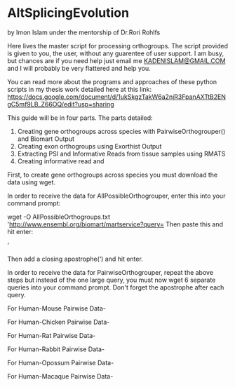 # AltSplicingEvolution
by Imon Islam under the mentorship of Dr.Rori Rohlfs

Here lives the master script for processing orthogroups. 
The script provided is given to you, the user, without any guarentee of user support. I am busy, but chances are if you need help just email me KADENISLAM@GMAIL.COM and I will probably be very flattered and help you.

You can read more about the programs and approaches of these python scripts in my thesis work detailed here at this link:
https://docs.google.com/document/d/1ukSkgzTakW6a2njR3FpanAXTtB2ENgC5mf9LB_Z66OQ/edit?usp=sharing

This guide will be in four parts. 
The parts detailed:
1. Creating gene orthogroups across species with PairwiseOrthogrouper() and Biomart Output
2. Creating exon orthogroups using Exorthist Output
3. Extracting PSI and Informative Reads from tissue samples using RMATS
4. Creating informative read and 

First, to create gene orthogroups across species you must download the data using wget. 



In order to receive the data for AllPossibleOrthogrouper, enter this into your command prompt:

wget -O AllPossibleOrthogroups.txt 'http://www.ensembl.org/biomart/martservice?query=
Then paste this and hit enter:
<?xml version="1.0" encoding="UTF-8"?><!DOCTYPE Query><Query  virtualSchemaName = "default" formatter = "CSV" header = "0" uniqueRows = "0" count = "" datasetConfigVersion = "0.6" ><Dataset name = "hsapiens_gene_ensembl" interface = "default" ><Attribute name = "ensembl_gene_id" /><Attribute name = "mmusculus_homolog_ensembl_gene" /><Attribute name = "ggallus_homolog_ensembl_gene" /><Attribute name = "rnorvegicus_homolog_ensembl_gene" /><Attribute name = "ocuniculus_homolog_ensembl_gene" /><Attribute name = "mdomestica_homolog_ensembl_gene" /><Attribute name = "mmulatta_homolog_ensembl_gene" /></Dataset></Query>’

Then add a closing apostrophe(‘) and hit enter.

In order to receive the data for PairwiseOrthogrouper, repeat the above steps but instead of the one large query, you must now wget 6 separate queries into your command prompt. Don't forget the apostrophe after each query. 

For Human-Mouse Pairwise Data-
<?xml version="1.0" encoding="UTF-8"?><!DOCTYPE Query><Query  virtualSchemaName = "default" formatter = "CSV" header = "0" uniqueRows = "0" count = "" datasetConfigVersion = "0.6" ><Dataset name = "hsapiens_gene_ensembl" interface = "default" ><Filter name = "with_mmusculus_homolog" excluded = "0"/><Attribute name = "ensembl_gene_id" /><Attribute name = "mmusculus_homolog_ensembl_gene" /><Attribute name = "mmusculus_homolog_orthology_type" /></Dataset></Query>
For Human-Chicken Pairwise Data-
<?xml version="1.0" encoding="UTF-8"?><!DOCTYPE Query><Query  virtualSchemaName = "default" formatter = "CSV" header = "0" uniqueRows = "0" count = "" datasetConfigVersion = "0.6" ><Dataset name = "hsapiens_gene_ensembl" interface = "default" ><Filter name = "with_ggallus_homolog" excluded = "0"/><Attribute name = "ensembl_gene_id" /><Attribute name = "ggallus_homolog_ensembl_gene" /><Attribute name = "ggallus_homolog_orthology_type" /></Dataset></Query>
For Human-Rat Pairwise Data- 
<?xml version="1.0" encoding="UTF-8"?><!DOCTYPE Query><Query  virtualSchemaName = "default" formatter = "CSV" header = "0" uniqueRows = "0" count = "" datasetConfigVersion = "0.6" ><Dataset name = "hsapiens_gene_ensembl" interface = "default" ><Filter name = "with_rnorvegicus_homolog" excluded = "0"/><Attribute name = "ensembl_gene_id" /><Attribute name = "rnorvegicus_homolog_ensembl_gene" /><Attribute name = "rnorvegicus_homolog_orthology_type" /></Dataset></Query>
For Human-Rabbit Pairwise Data-
<?xml version="1.0" encoding="UTF-8"?><!DOCTYPE Query><Query  virtualSchemaName = "default" formatter = "CSV" header = "0" uniqueRows = "0" count = "" datasetConfigVersion = "0.6" ><Dataset name = "hsapiens_gene_ensembl" interface = "default" ><Filter name = "with_ocuniculus_homolog" excluded = "0"/><Attribute name = "ensembl_gene_id" /><Attribute name = "ocuniculus_homolog_ensembl_gene" /><Attribute name = "ocuniculus_homolog_orthology_type" /></Dataset></Query>
For Human-Opossum Pairwise Data-
<?xml version="1.0" encoding="UTF-8"?><!DOCTYPE Query><Query  virtualSchemaName = "default" formatter = "CSV" header = "0" uniqueRows = "0" count = "" datasetConfigVersion = "0.6" ><Dataset name = "hsapiens_gene_ensembl" interface = "default" ><Filter name = "with_mdomestica_homolog" excluded = "0"/><Attribute name = "ensembl_gene_id" /><Attribute name = "mdomestica_homolog_ensembl_gene" /><Attribute name = "mdomestica_homolog_orthology_type" /></Dataset></Query>
For Human-Macaque Pairwise Data-
<?xml version="1.0" encoding="UTF-8"?><!DOCTYPE Query><Query  virtualSchemaName = "default" formatter = "CSV" header = "0" uniqueRows = "0" count = "" datasetConfigVersion = "0.6" ><Dataset name = "hsapiens_gene_ensembl" interface = "default" ><Filter name = "with_mmulatta_homolog" excluded = "0"/><Attribute name = "ensembl_gene_id" /><Attribute name = "mmulatta_homolog_ensembl_gene" /><Attribute name = "mmulatta_homolog_orthology_type" /></Dataset></Query>

